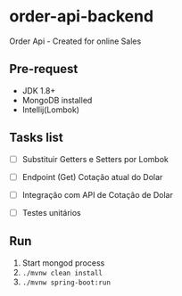 order-api-backend
=========================
Order Api - Created for online Sales

Pre-request
-------------
- JDK 1.8+
- MongoDB installed
- Intellij(Lombok)

Tasks list
----------
- [ ] Substituir Getters e Setters por Lombok
- [ ] Endpoint (Get) Cotação atual do Dolar
- [ ] Integração com API de Cotação de Dolar
- [ ] Testes unitários


Run
---
1. Start mongod process
2. ```./mvnw clean install```
3. ```./mvnw spring-boot:run```